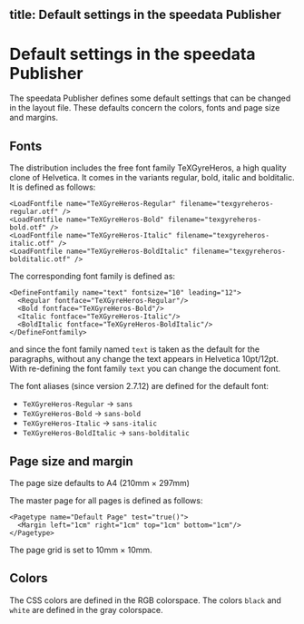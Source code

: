 title: Default settings in the speedata Publisher
---

Default settings in the speedata Publisher
==========================================

The speedata Publisher defines some default settings that can be changed in the layout file. These defaults concern the colors, fonts and page size and margins.

Fonts
-----

The distribution includes the free font family TeXGyreHeros, a high quality clone of Helvetica. It comes in the variants regular, bold, italic and bolditalic. It is defined as follows:


    <LoadFontfile name="TeXGyreHeros-Regular" filename="texgyreheros-regular.otf" />
    <LoadFontfile name="TeXGyreHeros-Bold" filename="texgyreheros-bold.otf" />
    <LoadFontfile name="TeXGyreHeros-Italic" filename="texgyreheros-italic.otf" />
    <LoadFontfile name="TeXGyreHeros-BoldItalic" filename="texgyreheros-bolditalic.otf" />


The corresponding font family is defined as:

    <DefineFontfamily name="text" fontsize="10" leading="12">
      <Regular fontface="TeXGyreHeros-Regular"/>
      <Bold fontface="TeXGyreHeros-Bold"/>
      <Italic fontface="TeXGyreHeros-Italic"/>
      <BoldItalic fontface="TeXGyreHeros-BoldItalic"/>
    </DefineFontfamily>


and since the font family named `text` is taken as the default for the paragraphs, without any change the text appears in Helvetica 10pt/12pt. With re-defining the font family `text` you can change the document font.

The font aliases (since version 2.7.12) are defined for the default font:

* `TeXGyreHeros-Regular`  -> `sans`
* `TeXGyreHeros-Bold`  -> `sans-bold`
* `TeXGyreHeros-Italic`  -> `sans-italic`
* `TeXGyreHeros-BoldItalic`  -> `sans-bolditalic`


Page size and margin
--------------------

The page size defaults to A4 (210mm × 297mm)

The master page for all pages is defined as follows:

    <Pagetype name="Default Page" test="true()">
      <Margin left="1cm" right="1cm" top="1cm" bottom="1cm"/>
    </Pagetype>

The page grid is set to 10mm × 10mm.

Colors
------

The CSS colors are defined in the RGB colorspace. The colors `black` and `white` are defined in the gray colorspace.

